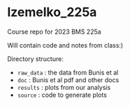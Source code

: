 # lzemelko_225a

Course repo for 2023 BMS 225a

Will contain code and notes from class:)

Directory structure:

- `raw_data` : the data from Bunis et al
- `doc` : Bunis et al pdf and other docs 
- `results` : plots from our analysis
- `source` : code to generate plots
 
